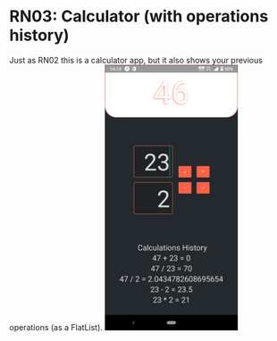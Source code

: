 # RN03: Calculator (with operations history)
Just as RN02 this is a calculator app, but it also shows your previous operations (as a FlatList).
<a href="https://raw.githubusercontent.com/Claudiferock/Mobile-Programming/master/img/RN03.jpeg"><img src="https://raw.githubusercontent.com/Claudiferock/Mobile-Programming/master/img/RN03.jpeg" alt="Screenshot of React Native Calculator app with operations history" width="238"/></a> 